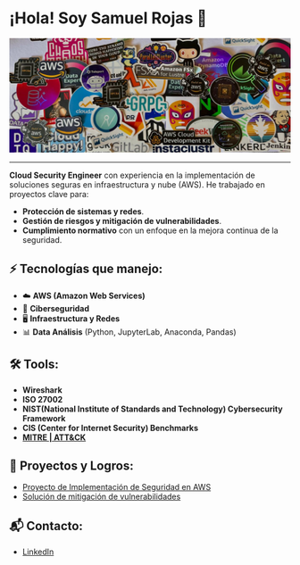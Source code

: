 
# ¡Hola! Soy Samuel Rojas 👋

![Banner de stickers](/assets/imagenes/banner_stickers.jpeg)

---

**Cloud Security Engineer** con experiencia en la implementación de soluciones seguras en infraestructura y nube (AWS). He trabajado en proyectos clave para:

- **Protección de sistemas y redes**.
- **Gestión de riesgos y mitigación de vulnerabilidades**.
- **Cumplimiento normativo** con un enfoque en la mejora continua de la seguridad.

## ⚡ Tecnologías que manejo:
- ☁️ **AWS (Amazon Web Services)**
- 🔐 **Ciberseguridad**
- 🖥 **Infraestructura y Redes**
- 📊 **Data Análisis** (Python, JupyterLab, Anaconda, Pandas)

## 🛠 Tools:
- **Wireshark**
- **ISO 27002**
- **NIST(National Institute of Standards and Technology) Cybersecurity Framework**
- **CIS (Center for Internet Security) Benchmarks**
- **[MITRE | ATT&CK](https://attack.mitre.org/)**

## 🚀 Proyectos y Logros:
- [Proyecto de Implementación de Seguridad en AWS]()
- [Solución de mitigación de vulnerabilidades]()

## 📬 Contacto:
- [LinkedIn](https://www.linkedin.com/in/rojas-samuel)
